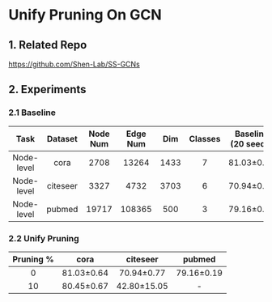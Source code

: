 # Unify Pruning On GCN
## 1. Related Repo

https://github.com/Shen-Lab/SS-GCNs

## 2. Experiments

### 2.1 Baseline

| Task | Dataset | Node Num | Edge Num | Dim | Classes | Baseline (20 seeds) | Avg Epoch |
| :---:| :---: | :---: | :---: | :---: |:---: |:---: |:---: |
| Node-level | cora    | 2708 |  13264  | 1433 | 7 | 81.03±0.64 | 236.10 |
| Node-level | citeseer| 3327 |  4732   | 3703 | 6 | 70.94±0.77 | 236.95 |
| Node-level | pubmed  |19717 | 108365  | 500  | 3 | 79.16±0.19 | 152.15 |

### 2.2 Unify Pruning


| Pruning % | cora | citeseer | pubmed |
| :---:| :---: | :---: | :---: | 
| 0  | 81.03±0.64 | 70.94±0.77  | 79.16±0.19 |
| 10 | 80.45±0.67 | 42.80±15.05 | - |